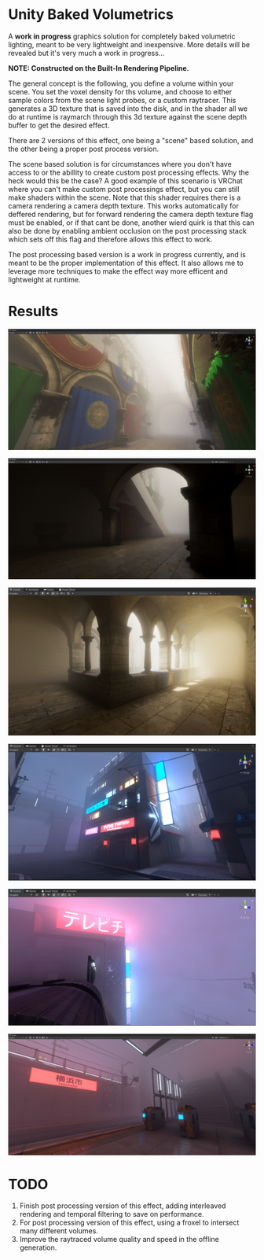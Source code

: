 # Unity Baked Volumetrics
A **work in progress** graphics solution for completely baked volumetric lighting, meant to be very lightweight and inexpensive. More details will be revealed but it's very much a work in progress...

**NOTE: Constructed on the Built-In Rendering Pipeline.**

The general concept is the following, you define a volume within your scene. You set the voxel density for ths volume, and choose to either sample colors from the scene light probes, or a custom raytracer. This generates a 3D texture that is saved into the disk, and in the shader all we do at runtime is raymarch through this 3d texture against the scene depth buffer to get the desired effect.

There are 2 versions of this effect, one being a "scene" based solution, and the other being a proper post process version.

The scene based solution is for circumstances where you don't have access to or the abillity to create custom post processing effects. Why the heck would this be the case? A good example of this scenario is VRChat where you can't make custom post processings effect, but you can still make shaders within the scene. Note that this shader requires there is a camera rendering a camera depth texture. This works automatically for deffered rendering, but for forward rendering the camera depth texture flag must be enabled, or if that cant be done, another wierd quirk is that this can also be done by enabling ambient occlusion on the post processing stack which sets off this flag and therefore allows this effect to work.

The post processing based version is a work in progress currently, and is meant to be the proper implementation of this effect. It also allows me to leverage more techniques to make the effect way more efficent and lightweight at runtime.

# Results
![sponza1](GithubContent/sponza1.jpg)

![sponza2](GithubContent/sponza2.png)

![sponza3](GithubContent/sponza3.png)

![yakohama1](GithubContent/yakohama1.png)

![yakohama2](GithubContent/yakohama2.png)

![yakohama3](GithubContent/yakohama3.jpg)

# TODO
1. Finish post processing version of this effect, adding interleaved rendering and temporal filtering to save on performance.
2. For post processing version of this effect, using a froxel to intersect many different volumes.
3. Improve the raytraced volume quality and speed in the offline generation.
